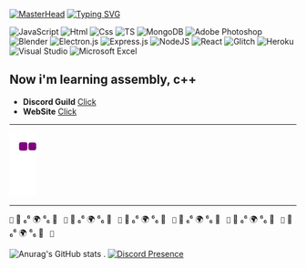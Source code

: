 
[![MasterHead](https://media.discordapp.net/attachments/1008457569053974578/1024757025848184962/unknown_6.png?width=984&height=554)](https://github.com/Skapty6260/Skapty6260)
[![Typing SVG](https://readme-typing-svg.herokuapp.com?font=Fira+Code&pause=1000&width=435&lines=I%60am+JS%2C+TS%2C+HTML+%26+CSS+Developer)](https://git.io/typing-svg)

![JavaScript](https://img.shields.io/badge/-JavaScript-090909?style=for-the-badge&logo=JavaScript)
![Html](https://img.shields.io/badge/-html-090909?style=for-the-badge&logo=html5)
![Css](https://img.shields.io/badge/-Css-090909?style=for-the-badge&logo=css3)
![TS](https://img.shields.io/badge/-TypeScript-090909?style=for-the-badge&logo=TypeScript)
![MongoDB](https://img.shields.io/badge/MongoDB-%234ea94b.svg?style=for-the-badge&logo=mongodb&logoColor=white)
![Adobe Photoshop](https://img.shields.io/badge/adobe%20photoshop-%2331A8FF.svg?style=for-the-badge&logo=adobe%20photoshop&logoColor=white)
![Blender](https://img.shields.io/badge/blender-%23F5792A.svg?style=for-the-badge&logo=blender&logoColor=white)
![Electron.js](https://img.shields.io/badge/Electron-191970?style=for-the-badge&logo=Electron&logoColor=white)
![Express.js](https://img.shields.io/badge/express.js-%23404d59.svg?style=for-the-badge&logo=express&logoColor=%2361DAFB)
![NodeJS](https://img.shields.io/badge/node.js-6DA55F?style=for-the-badge&logo=node.js&logoColor=white)
![React](https://img.shields.io/badge/react-%2320232a.svg?style=for-the-badge&logo=react&logoColor=%2361DAFB)
![Glitch](https://img.shields.io/badge/glitch-%233333FF.svg?style=for-the-badge&logo=glitch&logoColor=white)
![Heroku](https://img.shields.io/badge/heroku-%23430098.svg?style=for-the-badge&logo=heroku&logoColor=white)
![Visual Studio](https://img.shields.io/badge/Visual%20Studio-5C2D91.svg?style=for-the-badge&logo=visual-studio&logoColor=white)
![Microsoft Excel](https://img.shields.io/badge/Microsoft_Excel-217346?style=for-the-badge&logo=microsoft-excel&logoColor=white)

**Now i'm learning assembly, c++**
---

- **Discord Guild** [Click]()
- **WebSite** [Click]()

---

![snake gif](https://github.com/Skapty6260/Skapty6260/blob/output/github-contribution-grid-snake.gif#gh-dark-mode-only)

---

` 👻 `      🍙         ₆⁶ 🌍  ⁶₆         🍙      `  👻 `      🍙         ₆⁶ 🌍  ⁶₆         🍙      `  👻 `      🍙         ₆⁶ 🌍  ⁶₆         🍙      `  👻 `      🍙         ₆⁶ 🌍  ⁶₆         🍙      `  👻 `      🍙         ₆⁶ 🌍  ⁶₆         🍙      `  👻 `      🍙         ₆⁶ 🌍  ⁶₆         🍙      `  👻 `     

![Anurag's GitHub stats](https://github-readme-stats.vercel.app/api?username=skapty6260&show_icons=true&theme=radical) . [![Discord Presence](https://lanyard.cnrad.dev/api/763779184128425984)](https://discord.com/users/763779184128425984)

